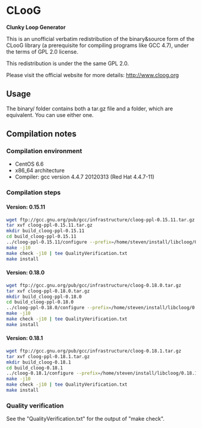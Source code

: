 # CLooG
**Clunky Loop Generator**

This is an unofficial verbatim redistribution of the binary&source form of the CLooG library (a prerequisite for compiling programs like GCC 4.7), under the terms of GPL 2.0 license.

This redistribution is under the the same GPL 2.0.

Please visit the official website for more details: http://www.cloog.org

## Usage
The binary/ folder contains both a tar.gz file and a folder, which are equivalent. You can use either one.

## Compilation notes
### Compilation environment
* CentOS 6.6
* x86_64 architecture
* Compiler: gcc version 4.4.7 20120313 (Red Hat 4.4.7-11)

### Compilation steps
#### Version: 0.15.11
```bash
wget ftp://gcc.gnu.org/pub/gcc/infrastructure/cloog-ppl-0.15.11.tar.gz
tar xvf cloog-ppl-0.15.11.tar.gz
mkdir build_cloog-ppl-0.15.11
cd build_cloog-ppl-0.15.11
../cloog-ppl-0.15.11/configure --prefix=/home/steven/install/libcloog/0.15.11 --with-ppl=/home/steven/install/libppl/0.11 --with-gmp=/home/steven/install/libgmp/with_cxx_support/for_gcc_4.4.7/4.3.2
make -j10
make check -j10 | tee QualityVerification.txt
make install
```


#### Version: 0.18.0
```bash
wget ftp://gcc.gnu.org/pub/gcc/infrastructure/cloog-0.18.0.tar.gz
tar xvf cloog-ppl-0.18.0.tar.gz
mkdir build_cloog-ppl-0.18.0
cd build_cloog-ppl-0.18.0
../cloog-ppl-0.18.0/configure --prefix=/home/steven/install/libcloog/0.18.0 --with-ppl=/home/steven/install/libppl/0.11 --with-gmp=/home/steven/install/libgmp/with_cxx_support/for_gcc_4.4.7/4.3.2
make -j10
make check -j10 | tee QualityVerification.txt
make install
```

#### Version: 0.18.1
```bash
wget ftp://gcc.gnu.org/pub/gcc/infrastructure/cloog-0.18.1.tar.gz
tar xvf cloog-ppl-0.18.1.tar.gz
mkdir build_cloog-0.18.1
cd build_cloog-0.18.1
../cloog-0.18.1/configure --prefix=/home/steven/install/libcloog/0.18.1 --with-gmp=system --with-gmp-prefix=/home/steven/install/libgmp/4.3.2 --with-gmp-exec-prefix=/home/steven/install/libgmp/4.3.2 --with-isl=system --with-isl-prefix=/home/steven/install/libisl/0.12.2 --with-isl-exec-prefix=/home/steven/install/libisl/0.12.2 --enable-portable-binary=yes --enable-shared=yes --enable-static=yes
make -j10
make check -j10 | tee QualityVerification.txt
make install
```

### Quality verification
See the "QualityVerification.txt" for the output of "make check".